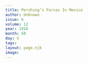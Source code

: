 ```yaml
---
title: Pershing’s Forces In Mexico
author: Unknown
issue: 6
volume: 12
year: 1916
month: 50
day: V
tags:
layout: page.njk
image:
---
```

